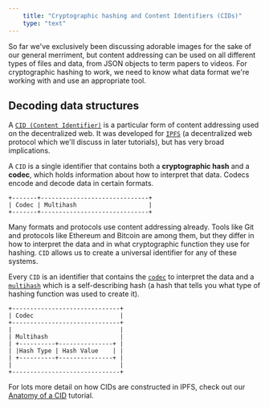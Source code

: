 ```yaml
---
    title: "Cryptographic hashing and Content Identifiers (CIDs)"
    type: "text"
---
```


So far we've exclusively been discussing adorable images for the sake of our general
merriment, but content addressing can be used on all different types of files and data,
from JSON objects to term papers to videos. For cryptographic hashing to work, we need
to know what data format we're working with and use an appropriate tool.

## Decoding data structures

A [`CID (Content Identifier)`](https://docs.ipfs.io/concepts/content-addressing/) is a particular form of content addressing used on the decentralized web. It was developed for
[`IPFS`](https://ipfs.io) (a decentralized web protocol which we'll discuss in later tutorials), but has very broad implications.

A `CID` is a single identifier that contains both a **cryptographic hash** and
a **codec**, which holds information about how to interpret that data. Codecs encode and
decode data in certain formats.

```
+-------+------------------------------+
| Codec | Multihash                    |
+-------+------------------------------+
```

Many formats and protocols use content addressing already. Tools like Git and protocols like Ethereum and Bitcoin are among them, but they differ in how to interpret the data and in what cryptographic function they use for hashing. `CID` allows us to create a universal identifier for any of these systems.

Every `CID` is an identifier that contains the [`codec`](https://github.com/multiformats/multicodec) to interpret the data and a [`multihash`](https://github.com/multiformats/multihash) which is a self-describing hash (a hash that tells you what type of hashing function was used to create it).

```
+------------------------------+
| Codec                        |
+------------------------------+
|                              |
| Multihash                    |
| +----------+---------------+ |
| |Hash Type | Hash Value    | |
| +----------+---------------+ |
|                              |
+------------------------------+
```

For lots more detail on how CIDs are constructed in IPFS, check out our <a href="https://proto.school/anatomy-of-a-cid">Anatomy of a CID</a> tutorial.

